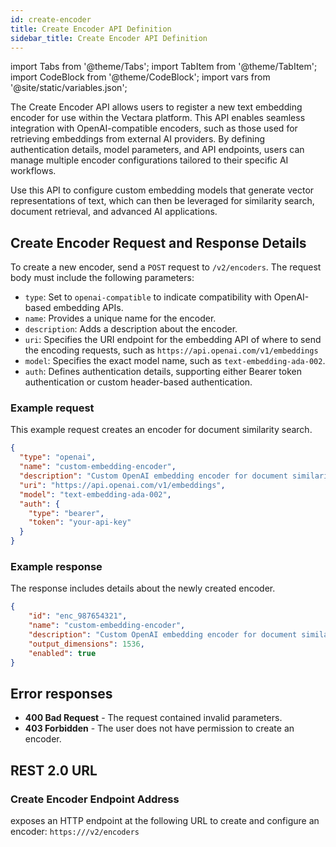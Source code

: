 ```yaml
---
id: create-encoder
title: Create Encoder API Definition
sidebar_title: Create Encoder API Definition
---
```


import Tabs from '@theme/Tabs';
import TabItem from '@theme/TabItem';
import CodeBlock from '@theme/CodeBlock';
import vars from '@site/static/variables.json';

The Create Encoder API allows users to register a new text embedding encoder 
for use within the Vectara platform. This API enables seamless integration 
with OpenAI-compatible encoders, such as those used for retrieving embeddings 
from external AI providers. By defining authentication details, model 
parameters, and API endpoints, users can manage multiple encoder 
configurations tailored to their specific AI workflows.

Use this API to configure custom embedding models that generate vector 
representations of text, which can then be leveraged for similarity search, 
document retrieval, and advanced AI applications.

## Create Encoder Request and Response Details

To create a new encoder, send a `POST` request to `/v2/encoders`. The request body 
must include the following parameters:

* `type`: Set to `openai-compatible` to indicate compatibility with OpenAI-based 
  embedding APIs.
* `name`: Provides a unique name for the encoder.
* `description`: Adds a description about the encoder.
* `uri`: Specifies the URI endpoint for the embedding API of where to send the encoding 
  requests, such as `https://api.openai.com/v1/embeddings`
* `model`: Specifies the exact model name, such as `text-embedding-ada-002`.
* `auth`: Defines authentication details, supporting either Bearer token 
  authentication or custom header-based authentication.

### Example request

This example request creates an encoder for document similarity search.

```json
{
  "type": "openai",
  "name": "custom-embedding-encoder",
  "description": "Custom OpenAI embedding encoder for document similarity search.",
  "uri": "https://api.openai.com/v1/embeddings",
  "model": "text-embedding-ada-002",
  "auth": {
    "type": "bearer",
    "token": "your-api-key"
  }
}
```

### Example response

The response includes details about the newly created encoder.

```json
{
    "id": "enc_987654321",
    "name": "custom-embedding-encoder",
    "description": "Custom OpenAI embedding encoder for document similarity search.",
    "output_dimensions": 1536,
    "enabled": true
}
```


## Error responses

* **400 Bad Request** - The request contained invalid parameters.
* **403 Forbidden** - The user does not have permission to create an encoder.

## REST 2.0 URL

### Create Encoder Endpoint Address

<Config v="names.product"/> exposes an HTTP endpoint at the following URL to 
create and configure an encoder:
<code>https://<Config v="domains.rest.indexing"/>/v2/encoders</code>

